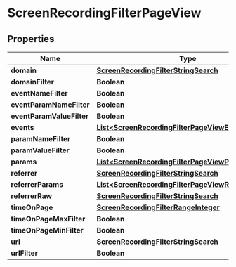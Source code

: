 

# ScreenRecordingFilterPageView


## Properties

| Name | Type | Description | Notes |
|------------ | ------------- | ------------- | -------------|
|**domain** | [**ScreenRecordingFilterStringSearch**](ScreenRecordingFilterStringSearch.md) |  |  [optional] |
|**domainFilter** | **Boolean** |  |  [optional] |
|**eventNameFilter** | **Boolean** |  |  [optional] |
|**eventParamNameFilter** | **Boolean** |  |  [optional] |
|**eventParamValueFilter** | **Boolean** |  |  [optional] |
|**events** | [**List&lt;ScreenRecordingFilterPageViewEvent&gt;**](ScreenRecordingFilterPageViewEvent.md) |  |  [optional] |
|**paramNameFilter** | **Boolean** |  |  [optional] |
|**paramValueFilter** | **Boolean** |  |  [optional] |
|**params** | [**List&lt;ScreenRecordingFilterPageViewParam&gt;**](ScreenRecordingFilterPageViewParam.md) |  |  [optional] |
|**referrer** | [**ScreenRecordingFilterStringSearch**](ScreenRecordingFilterStringSearch.md) |  |  [optional] |
|**referrerParams** | [**List&lt;ScreenRecordingFilterPageViewReferrerParam&gt;**](ScreenRecordingFilterPageViewReferrerParam.md) |  |  [optional] |
|**referrerRaw** | [**ScreenRecordingFilterStringSearch**](ScreenRecordingFilterStringSearch.md) |  |  [optional] |
|**timeOnPage** | [**ScreenRecordingFilterRangeInteger**](ScreenRecordingFilterRangeInteger.md) |  |  [optional] |
|**timeOnPageMaxFilter** | **Boolean** |  |  [optional] |
|**timeOnPageMinFilter** | **Boolean** |  |  [optional] |
|**url** | [**ScreenRecordingFilterStringSearch**](ScreenRecordingFilterStringSearch.md) |  |  [optional] |
|**urlFilter** | **Boolean** |  |  [optional] |



